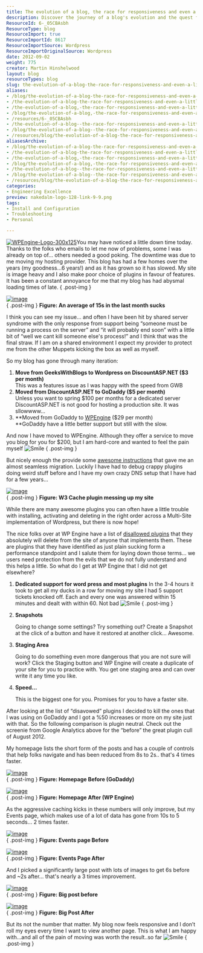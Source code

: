 ```yaml
---
title: The evolution of a blog, the race for responsiveness and even a little support from WP Engine
description: Discover the journey of a blog's evolution and the quest for speed with WP Engine. Learn how to enhance performance and responsiveness effectively!
ResourceId: 6-_05CBAsbh
ResourceType: blog
ResourceImport: true
ResourceImportId: 8617
ResourceImportSource: Wordpress
ResourceImportOriginalSource: Wordpress
date: 2012-09-02
weight: 775
creator: Martin Hinshelwood
layout: blog
resourceTypes: blog
slug: the-evolution-of-a-blog-the-race-for-responsiveness-and-even-a-little-support-from-wp-engine
aliases:
- /blog/the-evolution-of-a-blog-the-race-for-responsiveness-and-even-a-little-support-from-wp-engine
- /the-evolution-of-a-blog-the-race-for-responsiveness-and-even-a-little-support-from-wp-engine
- /the-evolution-of-a-blog,-the-race-for-responsiveness-and-even-a-little-support-from-wp-engine
- /blog/the-evolution-of-a-blog,-the-race-for-responsiveness-and-even-a-little-support-from-wp-engine
- /resources/6-_05CBAsbh
- /the-evolution-of-a-blog--the-race-for-responsiveness-and-even-a-little-support-from-wp-engine
- /blog/the-evolution-of-a-blog--the-race-for-responsiveness-and-even-a-little-support-from-wp-engine
- /resources/blog/the-evolution-of-a-blog-the-race-for-responsiveness-and-even-a-little-support-from-wp-engine
aliasesArchive:
- /blog/the-evolution-of-a-blog-the-race-for-responsiveness-and-even-a-little-support-from-wp-engine
- /the-evolution-of-a-blog-the-race-for-responsiveness-and-even-a-little-support-from-wp-engine
- /the-evolution-of-a-blog,-the-race-for-responsiveness-and-even-a-little-support-from-wp-engine
- /blog/the-evolution-of-a-blog,-the-race-for-responsiveness-and-even-a-little-support-from-wp-engine
- /the-evolution-of-a-blog--the-race-for-responsiveness-and-even-a-little-support-from-wp-engine
- /blog/the-evolution-of-a-blog--the-race-for-responsiveness-and-even-a-little-support-from-wp-engine
- /resources/blog/the-evolution-of-a-blog-the-race-for-responsiveness-and-even-a-little-support-from-wp-engine
categories:
- Engineering Excellence
preview: nakedalm-logo-128-link-9-9.png
tags:
- Install and Configuration
- Troubleshooting
- Personal

---
```

[![WPEngine-Logo-300x125](images/WPEngine-Logo-300x125_thumb-11-11.jpg "WPEngine-Logo-300x125")](http://www.shareasale.com/r.cfm?b=394686&u=687520&m=41388&urllink=&afftrack=)You may have noticed a little down time today. Thanks to the folks who emails to let me now of problems, some I was already on top of… others needed a good poking. The downtime was due to me moving my hosting provider. This blog has had a few homes over the years (my goodness…6 years!) and as it has grown so it has slowed. My site is image heavy and I also make poor choice of plugins in favour of features. It has been a constant annoyance for me that my blog has had abysmal loading times of late.
{ .post-img }

[![image](images/image_thumb-1-1.png "image")](http://blog.hinshelwood.com/files/2012/09/image.png)  
{ .post-img }
**Figure: An average of 15s in the last month sucks**

I think you can see my issue… and often I have been hit by shared server syndrome with the only response from support being “someone must be running a process on the server” and “it will probably end soon” with a little bit of “well we cant kill someone else's process!” and I think that was the final straw. If I am on a shared environment I expect my provider to protect me from the other Muppets kicking the box as well as myself.

So my blog has gone through many iteration:

1. **Move from GeeksWithBlogs to Wordpress on DiscountASP.NET ($3 per month)**  
   This was a features issue as I was happy with the speed from GWB
2. **Moved from DiscountASP.NET to GoDaddy ($5 per month)**  
   Unless you want to spring $100 per months for a dedicated server DiscountASP.NET is not good for hosting a production site. It was sllowwww…
3. **Moved from GoDaddy to [WPEngine](http://wpengine.com/?SSAID=687520) ($29 per month)  
   **GoDaddy have a little better support but still with the slow.

And now I have moved to WPEngine. Although they offer a service to move you blog for you for $200, but I am hard-core and wanted to feel the pain myself ![Smile](images/wlEmoticon-smile-10-10.png)
{ .post-img }

But nicely enough the provide some [awesome instructions](http://support.wpengine.com/migration-process/?SSAID=687520) that gave me an almost seamless migration. Luckily I have had to debug crappy plugins doing weird stuff before and I have my own crazy DNS setup that I have had for a few years…

[![image](images/image_thumb1-2-2.png "image")](http://blog.hinshelwood.com/files/2012/09/image1.png)  
{ .post-img }
**Figure: W3 Cache plugin messing up my site**

While there are many awesome plugins you can often have a little trouble with installing, activating and deleting in the right order across a Multi-Site implementation of Wordpress, but there is now hope!

The nice folks over at WP Engine have a list of [disallowed plugins](http://support.wpengine.com/disallowed-plugins/?SSAID=687520) that they absolutely will delete from the site of anyone that implements them. These are plugins that they have identified as just plain sucking form a performance standpoint and I salute them for laying down those terms… we users need protection from the evils that we do not fully understand and this helps a little. So what do I get at WP Engine that I did not get elsewhere?

1.  **Dedicated support for word press and most plugins**
    In the 3-4 hours it took to get all my ducks in a row for moving my site I had 5 support tickets knocked off. Each and every one was answered within 15 minutes and dealt with within 60. Not bad ![Smile](images/wlEmoticon-smile-10-10.png)
    { .post-img }
2.  **Snapshots**

    Going to change some settings? Try something out? Create a Snapshot at the click of a button and have it restored at another click… Awesome.

3.  **Staging Area**

    Going to do something even more dangerous that you are not sure will work? Click the Staging button and WP Engine will create a duplicate of your site for you to practice with. You get one staging area and can over write it any time you like.

4.  **Speed…**

    This is the biggest one for you. Promises for you to have a faster site.

After looking at the list of “disavowed” plugins I decided to kill the ones that I was using on GoDaddy and I got a %50 increases or more on my site just with that. So the following comparison is plugin neutral. Check out the screenie from Google Analytics above for the “before” the great plugin cull of August 2012.

My homepage lists the short form of the posts and has a couple of controls that help folks navigate and has been reduced from 8s to 2s.. that's 4 times faster.

[![image](images/image_thumb2-3-3.png "image")](http://blog.hinshelwood.com/files/2012/09/image2.png)  
{ .post-img }
**Figure: Homepage Before (GoDaddy)**

[![image](images/image_thumb3-4-4.png "image")](http://blog.hinshelwood.com/files/2012/09/image3.png)  
{ .post-img }
**Figure: Homepage After (WP Engine)**

As the aggressive caching kicks in these numbers will only improve, but my Events page, which makes use of a lot of data has gone from 10s to 5 seconds… 2 times faster.

[![image](images/image_thumb4-5-5.png "image")](http://blog.hinshelwood.com/files/2012/09/image4.png)  
{ .post-img }
**Figure: Events page Before**

[![image](images/image_thumb5-6-6.png "image")](http://blog.hinshelwood.com/files/2012/09/image5.png)  
{ .post-img }
**Figure: Events Page After**

And I picked a significantly large post with lots of images to get 6s before and ~2s after… that's nearly a 3 times improvement.

[![image](images/image_thumb6-7-7.png "image")](http://blog.hinshelwood.com/files/2012/09/image6.png)  
{ .post-img }
**Figure: Big post before**

[![image](images/image_thumb7-8-8.png "image")](http://blog.hinshelwood.com/files/2012/09/image7.png)  
{ .post-img }
**Figure: Big Post After**

But its not the number that matter. My blog now feels responsive and I don’t roll my eyes every time I want to view another page. This is what I am happy with…and all of the pain of moving was worth the result..so far ![Smile](images/wlEmoticon-smile-10-10.png)
{ .post-img }
